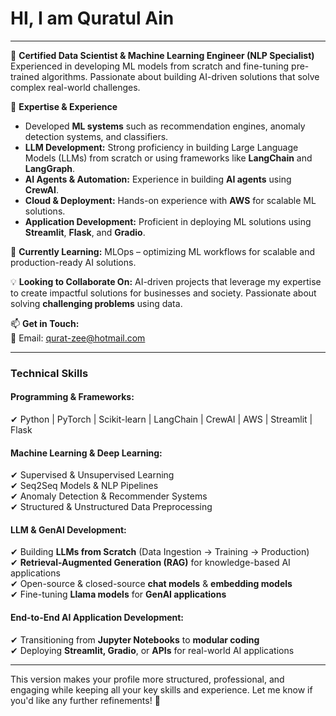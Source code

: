 
# HI, I am Quratul Ain
---

👀 **Certified Data Scientist & Machine Learning Engineer (NLP Specialist)**  
Experienced in developing ML models from scratch and fine-tuning pre-trained algorithms. Passionate about building AI-driven solutions that solve complex real-world challenges.  

🚀 **Expertise & Experience**  
- Developed **ML systems** such as recommendation engines, anomaly detection systems, and classifiers.  
- **LLM Development:** Strong proficiency in building Large Language Models (LLMs) from scratch or using frameworks like **LangChain** and **LangGraph**.  
- **AI Agents & Automation:** Experience in building **AI agents** using **CrewAI**.  
- **Cloud & Deployment:** Hands-on experience with **AWS** for scalable ML solutions.  
- **Application Development:** Proficient in deploying ML solutions using **Streamlit**, **Flask**, and **Gradio**.  

🌱 **Currently Learning:** MLOps – optimizing ML workflows for scalable and production-ready AI solutions.  

💡 **Looking to Collaborate On:** AI-driven projects that leverage my expertise to create impactful solutions for businesses and society. Passionate about solving **challenging problems** using data.  

📫 **Get in Touch:**  
📧 Email: qurat-zee@hotmail.com  

---

### **Technical Skills**  
#### **Programming & Frameworks:**  
✔ Python | PyTorch | Scikit-learn | LangChain | CrewAI | AWS | Streamlit | Flask  

#### **Machine Learning & Deep Learning:**  
✔ Supervised & Unsupervised Learning  
✔ Seq2Seq Models & NLP Pipelines  
✔ Anomaly Detection & Recommender Systems  
✔ Structured & Unstructured Data Preprocessing  

#### **LLM & GenAI Development:**  
✔ Building **LLMs from Scratch** (Data Ingestion → Training → Production)  
✔ **Retrieval-Augmented Generation (RAG)** for knowledge-based AI applications  
✔ Open-source & closed-source **chat models** & **embedding models**  
✔ Fine-tuning **Llama models** for **GenAI applications**  

#### **End-to-End AI Application Development:**  
✔ Transitioning from **Jupyter Notebooks** to **modular coding**  
✔ Deploying **Streamlit, Gradio**, or **APIs** for real-world AI applications  

---

This version makes your profile more structured, professional, and engaging while keeping all your key skills and experience. Let me know if you'd like any further refinements! 🚀

<!---
QuratulAin20/QuratulAin20 is a ✨ special ✨ repository because its `README.md` (this file) appears on your GitHub profile.
You can click the Preview link to take a look at your changes.
--->
